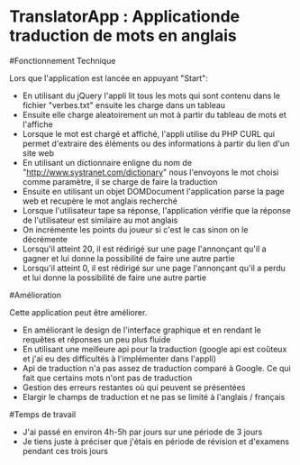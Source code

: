 ﻿# TranslatorApp : Applicationde traduction de mots en anglais

#Fonctionnement Technique

Lors que l'application est lancée en appuyant "Start":
- En utilisant du jQuery l'appli lit tous les mots qui sont contenu dans le fichier "verbes.txt" ensuite les charge dans un tableau
- Ensuite elle charge aleatoirement un mot à partir du tableau de mots et l'affiche
- Lorsque le mot est chargé et affiché, l'appli utilise du PHP CURL qui permet d'extraire des éléments ou des informations à partir du lien d'un site web
- En utilisant un dictionnaire enligne du nom de "http://www.systranet.com/dictionary" nous l'envoyons le mot choisi comme paramètre, il se charge de faire la traduction
- Ensuite en utilisant un objet DOMDocument l'application parse la page web et recupère le mot anglais recherché
- Lorsque l'utilisateur tape sa réponse, l'application vérifie que la réponse de l'utilisateur est similaire au mot anglais
- On incrémente les points du joueur si c'est le cas sinon on le décrémente
- Lorsqu'il atteint 20, il est rédirigé sur une page l'annonçant qu'il a gagner et lui donne la possibilité de faire une autre partie
- Lorsqu'il atteint 0, il est rédirigé sur une page l'annonçant qu'il a perdu et lui donne la possibilité de faire une autre partie


#Amélioration

Cette application peut être améliorer.
- En améliorant le design de l'interface graphique et en rendant le requêtes et réponses un peu plus fluide
- En utilisant une meilleure api pour la traduction (google api est coûteux et j'ai eu des difficultés à l'implémenter dans l'appli)
- Api de traduction n'a pas assez de traduction comparé à Google. Ce qui fait que certains mots n'ont pas de traduction
- Gestion des erreurs restantes où qui peuvent se présentées
- Elargir le champs de traduction et ne pas se limité à l'anglais / français


#Temps de travail

- J'ai passé en environ 4h-5h par jours sur une période de 3 jours
- Je tiens juste à préciser que j'étais en période de révision et d'examens pendant ces trois jours
